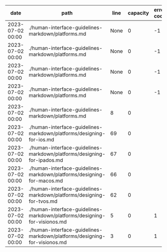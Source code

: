 | date             | path                                                                       | line | capacity | error code |
|------------------|----------------------------------------------------------------------------|------|----------|------------|
|2023-07-02 00:00|./human-interface-guidelines-markdown/platforms.md|None|0|-1|
|2023-07-02 00:00|./human-interface-guidelines-markdown/platforms.md|None|0|-1|
|2023-07-02 00:00|./human-interface-guidelines-markdown/platforms.md|None|0|-1|
|2023-07-02 00:00|./human-interface-guidelines-markdown/platforms.md|None|0|-1|
|2023-07-02 00:00|./human-interface-guidelines-markdown/platforms.md|8|0||
|2023-07-02 00:00|./human-interface-guidelines-markdown/platforms/designing-for-ios.md|69|0||
|2023-07-02 00:00|./human-interface-guidelines-markdown/platforms/designing-for-ipados.md|67|0||
|2023-07-02 00:00|./human-interface-guidelines-markdown/platforms/designing-for-macos.md|66|0||
|2023-07-02 00:00|./human-interface-guidelines-markdown/platforms/designing-for-tvos.md|62|0||
|2023-07-02 00:00|./human-interface-guidelines-markdown/platforms/designing-for-visionos.md|5|0|1|
|2023-07-02 00:00|./human-interface-guidelines-markdown/platforms/designing-for-visionos.md|3|0|1|
